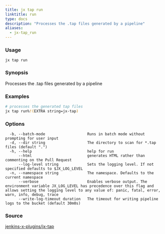 ```yaml
---
title: jx tap run
linktitle: run
type: docs
description: "Processes the .tap files generated by a pipeline"
aliases:
  - jx-tap_run
---
```


### Usage

```
jx tap run
```

### Synopsis

Processes the .tap files generated by a pipeline

### Examples

  ```bash
  # processes the generated tap files
  jx tap run%!(EXTRA string=jx-tap)

  ```

### Options

```
  -b, --batch-mode                   Runs in batch mode without prompting for user input
  -d, --dir string                   The directory to scan for *.tap files (default ".")
  -h, --help                         help for run
      --html                         generates HTML rather than commenting on the Pull Request
      --log-level string             Sets the logging level. If not specified defaults to $JX_LOG_LEVEL
  -n, --namespace string             The namespace. Defaults to the current namespace
      --verbose                      Enables verbose output. The environment variable JX_LOG_LEVEL has precedence over this flag and allows setting the logging level to any value of: panic, fatal, error, warn, info, debug, trace
      --write-log-timeout duration   The timeout for writing pipeline logs to the bucket (default 30m0s)
```

### Source

[jenkins-x-plugins/jx-tap](https://github.com/jenkins-x-plugins/jx-tap)
